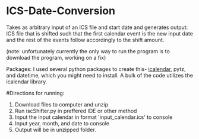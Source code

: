 # ICS-Date-Conversion
Takes as arbitrary input of an ICS file and start date and generates output: ICS file that is shifted such that the first calendar event is the new input date and the rest of the events follow accordingly to the shift amount.

(note: unfortunately currently the only way to run the program is to download the program, working on a fix)

Packages: I used several python packages to create this- [icalendar](https://pypi.org/project/icalendar/), pytz, and datetime, which you might need to install.  A bulk of the code utilizes the icalendar library. 

#Directions for running:

1. Download files to computer and unzip
2. Run iscShifter.py in preffered IDE or other method
3. Input the input calendar in format 'input_calendar.ics' to console
4. Input year, month, and date to console
5. Output will be in unzipped folder.
